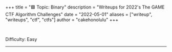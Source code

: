 +++
title = "🟩 Topic: Binary"
description = "Writeups for 2022's The GAME CTF Algorithm Challenges"
date = "2022-05-01"
aliases = ["writeup", "writeups", "ctf", "ctfs"]
author = "cakehonolulu"
+++

<br>

Difficulty: Easy

<hr>
